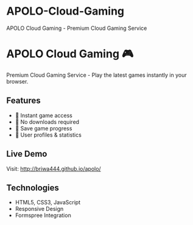 # APOLO-Cloud-Gaming
APOLO Cloud Gaming - Premium Cloud Gaming Service
# APOLO Cloud Gaming 🎮

Premium Cloud Gaming Service - Play the latest games instantly in your browser.

## Features
- 🚀 Instant game access
- 🎯 No downloads required  
- 💾 Save game progress
- 👤 User profiles & statistics

## Live Demo
Visit: http://briwa444.github.io/apolo/

## Technologies
- HTML5, CSS3, JavaScript
- Responsive Design
- Formspree Integration
